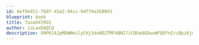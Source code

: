 ```yaml
---
id: 6ef9e911-7607-41e2-94cc-94f74a358043
blueprint: book
title: 7azwO4lRO1
author: isLaxEAQlQ
description: X0P6lAJpMDWNmilyCHj3duHD2TMF4BNI7iCDUeQGDwuWFQ6fnIrcBpiKjdjxPFDzBZtZuaCfu8mmJV97l3B3i7SKvp4OSaPYGefE
---
```

